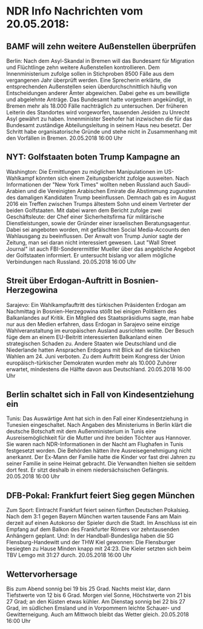 # NDR Info Nachrichten vom 20.05.2018:


## BAMF will zehn weitere Außenstellen überprüfen
Berlin: Nach dem Asyl-Skandal in Bremen will das Bundesamt für Migration und Flüchtlinge zehn weitere Außenstellen kontrollieren. Dem Innenministerium zufolge sollen in Stichproben 8500 Fälle aus dem vergangenen Jahr überprüft werden. Eine Sprecherin erklärte, die entsprechenden Außenstellen seien überdurchschnittlich häufig von Entscheidungen anderer Ämter abgewichen. Dabei gehe es um bewilligte und abgelehnte Anträge. Das Bundesamt hatte vorgestern angekündigt, in Bremen mehr als 18.000 Fälle nachträglich zu untersuchen. Der früheren Leiterin des Standortes wird vorgeworfen, tausenden Jesiden zu Unrecht Asyl gewährt zu haben. Innenminister Seehofer hat inzwischen die für das Bundesamt zuständige Abteilungsleitung in seinem Haus neu besetzt. Der Schritt habe organisatorische Gründe und stehe nicht in Zusammenhang mit den Vorfällen in Bremen. 20.05.2018 16:00 Uhr 

## NYT: Golfstaaten boten Trump Kampagne an
Washington: Die Ermittlungen zu möglichen Manipulationen im US-Wahlkampf könnten sich einem Zeitungsbericht zufolge ausweiten. Nach Informationen der "New York Times" wollten neben Russland auch Saudi-Arabien und die Vereinigten Arabischen Emirate die Abstimmung zugunsten des damaligen Kandidaten Trump beeinflussen. Demnach gab es im August 2016 ein Treffen zwischen Trumps ältestem Sohn und einem Vertreter der beiden Golfstaaten. Mit dabei waren dem Bericht zufolge zwei Geschäftsleute: der Chef einer Sicherheitsfirma für militärische Dienstleistungen, sowie der Gründer einer israelischen Beratungsagentur. Dabei sei angeboten worden, mit gefälschten Social Media-Accounts den Wahlausgang zu beeinflussen. Der Anwalt von Trump Junior sagte der Zeitung, man sei daran nicht interessiert gewesen. Laut "Wall Street Journal" ist auch FBI-Sonderermittler Mueller über das angebliche Angebot der Golfstaaten informiert. Er untersucht bislang vor allem mögliche Verbindungen nach Russland. 20.05.2018 16:00 Uhr 

## Streit über Erdogan-Auftritt in Bosnien-Herzegowina
Sarajevo: Ein Wahlkampfauftritt des türkischen Präsidenten Erdogan am Nachmittag in Bosnien-Herzegowina stößt bei einigen Politikern des Balkanlandes auf Kritik. Ein Mitglied des Staatspräsidiums sagte, man habe nur aus den Medien erfahren, dass Erdogan in Sarajevo seine einzige Wahlveranstaltung im europäischen Ausland ausrichten wollte. Der Besuch füge dem an einem EU-Beitritt interessierten Balkanland einen strategischen Schaden zu. Andere Staaten wie Deutschland und die Niederlande hatten Ansprachen Erdogans mit Blick auf die türkischen Wahlen am 24. Juni verboten. Zu dem Auftritt beim Kongress der Union europäisch-türkischer Demokraten wurden mehr als 10.000 Zuhörer erwartet, mindestens die Hälfte davon aus Deutschland. 20.05.2018 16:00 Uhr 

## Berlin schaltet sich in Fall von Kindesentziehung ein
Tunis: Das Auswärtige Amt hat sich in den Fall einer Kindesentziehung in Tunesien eingeschaltet. Nach Angaben des Ministeriums in Berlin klärt die deutsche Botschaft mit dem Außenministerium in Tunis eine Ausreisemöglichkeit für die Mutter und ihre beiden Töchter aus Hannover. Sie waren nach NDR-Informationen in der Nacht am Flughafen in Tunis festgesetzt worden. Die Behörden hätten ihre Ausreisegenehmigung nicht anerkannt. Der Ex-Mann der Familie hatte die Kinder vor fast drei Jahren zu seiner Familie in seine Heimat gebracht. Die Verwandten hielten sie seitdem dort fest. Er sitzt deshalb in einem niedersächsischen Gefängnis. 20.05.2018 16:00 Uhr 

## DFB-Pokal: Frankfurt feiert Sieg gegen München
Zum Sport: Eintracht Frankfurt feiert seinen fünften Deutschen Pokalsieg. Nach dem 3:1 gegen Bayern München warten tausende Fans am Main derzeit auf einen Autokorso der Spieler durch die Stadt. Im Anschluss ist ein Empfang auf dem Balkon des Frankfurter Römers vor zehntausenden Anhängern geplant. Und: In der Handball-Bundesliga haben die SG Flensburg-Handewitt und der THW Kiel gewonnen: Die Flensburger besiegten zu Hause Minden knapp mit 24:23. Die Kieler setzten sich beim TBV Lemgo mit 31:27 durch. 20.05.2018 16:00 Uhr 

## Wettervorhersage
Bis zum Abend sonnig bei 19 bis 25 Grad. Nachts meist klar, dann Tiefstwerte von 12 bis 6 Grad. Morgen viel Sonne, Höchstwerte von 21 bis 27 Grad; an den Küsten etwas kühler. Am Dienstag sonnig bei 22 bis 27 Grad, im südlichen Emsland und in Vorpommern leichte Schauer- und Gewitterneigung. Auch am Mittwoch bleibt das Wetter gleich. 20.05.2018 16:00 Uhr 
